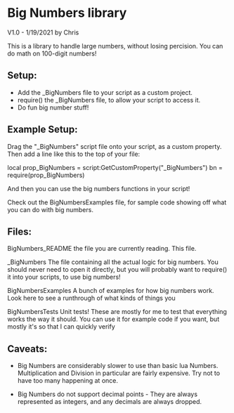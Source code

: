 # Big Numbers library
V1.0 - 1/19/2021
by Chris


This is a library to handle large numbers, without losing percision.
You can do math on 100-digit numbers!

Setup:
----------------
  * Add the _BigNumbers file to your script as a custom project.
  * require() the _BigNumbers file, to allow your script to access it.
  * Do fun big number stuff!
  

Example Setup:
----------------
Drag the "_BigNumbers" script file onto your script, as a custom property.
Then add a line like this to the top of your file:

  local prop_BigNumbers = script:GetCustomProperty("_BigNumbers")
  bn = require(prop_BigNumbers)
  
And then you can use the big numbers functions in your script!

Check out the BigNumbersExamples file, for sample code showing off
what you can do with big numbers.


Files:
----------------
  BigNumbers_README
      the file you are currently reading.  This file.
      
  _BigNumbers
      The file containing all the actual logic for big numbers.  You should
      never need to open it directly, but you will probably want to
      require() it into your scripts, to use big numbers!
      
  BigNumbersExamples
      A bunch of examples for how big numbers work.  Look here to see a runthrough
      of what kinds of things you 
  
  BigNumbersTests
      Unit tests!  These are mostly for me to test that everything works the way
      it should.  You can use it for example code if you want, but mostly it's
      so that I can quickly verify 
      
Caveats:
----------------
* Big Numbers are considerably slower to use than basic lua Numbers.
  Multiplication and Division in particular are fairly expensive.
  Try not to have too many happening at once.
  
* Big Numbers do not support decimal points - They are always represented
  as integers, and any decimals are always dropped.
